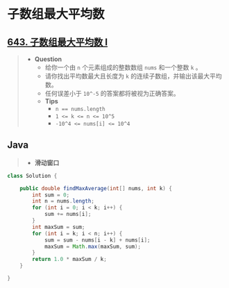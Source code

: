 # 子数组最大平均数

## [643. 子数组最大平均数 I](https://leetcode.cn/problems/maximum-average-subarray-i/)

> - **Question**
>   - 给你一个由 `n` 个元素组成的整数数组 `nums` 和一个整数 `k` 。
>   - 请你找出平均数最大且长度为 `k` 的连续子数组，并输出该最大平均数。
>   - 任何误差小于 `10^-5` 的答案都将被视为正确答案。
>   - **Tips**
>     - `n == nums.length`
>     - `1 <= k <= n <= 10^5`
>     - `-10^4 <= nums[i] <= 10^4`

## Java

> - **滑动窗口**

```java
class Solution {

    public double findMaxAverage(int[] nums, int k) {
        int sum = 0;
        int n = nums.length;
        for (int i = 0; i < k; i++) {
            sum += nums[i];
        }
        int maxSum = sum;
        for (int i = k; i < n; i++) {
            sum = sum - nums[i - k] + nums[i];
            maxSum = Math.max(maxSum, sum);
        }
        return 1.0 * maxSum / k;
    }

}
```
